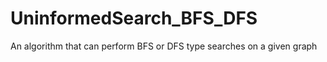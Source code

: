 # UninformedSearch_BFS_DFS
 An algorithm that can perform BFS or DFS type searches on a given graph
